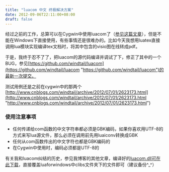 ```yaml
---
title: "luacom 中文 终极解决方案"
date: 2012-09-06T22:11:00+08:00
draft: false
---
```


经过之前的工作，总算可以在Cygwin中使用luacom了（[参见这篇文章](http://www.cnblogs.com/windtail/archive/2012/07/01/2623173.html)），但是不能在Windows下直接使用，有些事情还是很难办的。比如今天我想用luatex直接调用lua模块实现编译tex文档时，将其中包含的visio图在线转成pdf。


于是，我终于忍不了了，把luacom的源代码编译并调试了下，修正了其中的一个BUG，参见[https://github.com/windtail/luacom](https://github.com/windtail/luacom "https://github.com/windtail/luacom")的最新一次提交。


测试用例还是之前在cygwin中的那两个 [http://www.cnblogs.com/windtail/archive/2012/07/01/2623173.html](http://www.cnblogs.com/windtail/archive/2012/07/01/2623173.html "http://www.cnblogs.com/windtail/archive/2012/07/01/2623173.html")


### 使用注意事项


* 任何传递给com函数的中文字符串都必须是GBK编码，如果你喜欢用UTF-8的方式来写lua源文件，那么必须在调用前先用luaiconv转换成GBK
* 任何从com函数传出的中文字符也都是GBK编码的
* 在Cygwin中使用时，编码必须都是UTF-8的


有关我和luacom纠结的历史，参见我博客的其他文章，编译好的[luacom.dll可在此下载](http://files.cnblogs.com/windtail/luacom.rar)，直接覆盖luaforwindows中clibs文件夹下的文件即可（建议备份^\_^）


